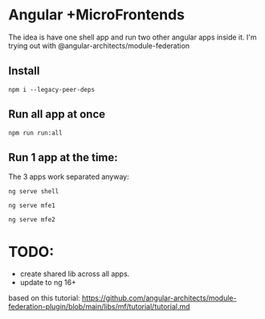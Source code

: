 # Angular +MicroFrontends

The idea is have one shell app and run two other angular apps inside it. I'm trying out with @angular-architects/module-federation


## Install

```
npm i --legacy-peer-deps
```

## Run all app at once
```
npm run run:all
```

## Run 1 app at the time:
The 3 apps work separated anyway: 

```
ng serve shell
```
```
ng serve mfe1
```
```
ng serve mfe2
```

# TODO: 
- create shared lib across all apps.
- update to ng 16+


based on this tutorial: https://github.com/angular-architects/module-federation-plugin/blob/main/libs/mf/tutorial/tutorial.md
